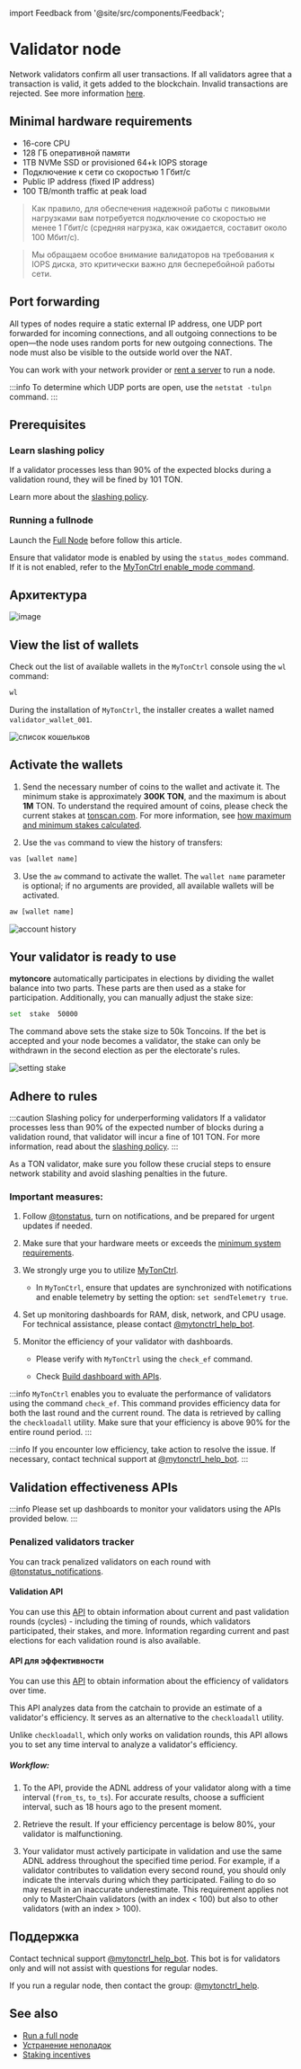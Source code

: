 import Feedback from '@site/src/components/Feedback';

# Validator node

Network validators confirm all user transactions. If all validators agree that a transaction is valid, it gets added to the blockchain. Invalid transactions are rejected. See more information [here](https://ton.org/validators).

## Minimal hardware requirements

- 16-core CPU
- 128 ГБ оперативной памяти
- 1TB NVMe SSD or provisioned 64+k IOPS storage
- Подключение к сети со скоростью 1 Гбит/с
- Public IP address (fixed IP address)
- 100 TB/month traffic at peak load

> Как правило, для обеспечения надежной работы с пиковыми нагрузками вам потребуется подключение со скоростью не менее 1 Гбит/с (средняя нагрузка, как ожидается, составит около 100 Мбит/с).

> Мы обращаем особое внимание валидаторов на требования к IOPS диска, это критически важно для бесперебойной работы сети.

## Port forwarding

All types of nodes require a static external IP address, one UDP port forwarded for incoming connections, and all outgoing connections to be open—the node uses random ports for new outgoing connections. The node must also be visible to the outside world over the NAT.

You can work with your network provider or [rent a server](/v3/guidelines/nodes/running-nodes/full-node#recommended-providers) to run a node.

:::info
To determine which UDP ports are open, use the `netstat -tulpn` command.
:::

## Prerequisites

### Learn slashing policy

If a validator processes less than 90% of the expected blocks during a validation round, they will be fined by 101 TON.

Learn more about the [slashing policy](/v3/documentation/infra/nodes/validation/staking-incentives#decentralized-system-of-penalties).

### Running a fullnode

Launch the [Full Node](/v3/guidelines/nodes/running-nodes/full-node) before follow this article.

Ensure that validator mode is enabled by using the `status_modes` command. If it is not enabled, refer to the [MyTonCtrl enable_mode command](/v3/documentation/infra/nodes/mytonctrl/mytonctrl-overview#enable_mode).

## Архитектура

![image](/img/nominator-pool/hot-wallet.png)

## View the list of wallets

Check out the list of available wallets in the `MyTonCtrl` console using the `wl` command:

```sh
wl
```

During the installation of `MyTonCtrl`, the installer creates a wallet named `validator_wallet_001`.

![список кошельков](/img/docs/nodes-validator/manual-ubuntu_mytonctrl-wl_ru.png)

## Activate the wallets

1. Send the necessary number of coins to the wallet and activate it. The minimum stake is approximately **300K TON**, and the maximum is about **1M** TON. To understand the required amount of coins, please check the current stakes at [tonscan.com](https://tonscan.com/validation). For  more information, see [how maximum and minimum stakes calculated](/v3/documentation/infra/nodes/validation/staking-incentives#values-of-stakes-max-effective-stake).

2. Use the `vas` command to view the history of transfers:

```sh
vas [wallet name]
```

3. Use the `aw` command to activate the wallet. The `wallet name` parameter is optional; if no arguments are provided, all available wallets will be activated.

```sh
aw [wallet name]
```

![account history](/img/docs/nodes-validator/manual-ubuntu_mytonctrl-vas-aw_ru.png)

## Your validator is ready to use

**mytoncore** automatically participates in elections by dividing the wallet balance into two parts. These parts are then used as a stake for participation. Additionally, you can manually adjust the stake size:

```sh
set  stake  50000
```

The command above sets the stake size to 50k Toncoins. If the bet is accepted and your node becomes a validator, the stake can only be withdrawn in the second election as per the electorate's rules.

![setting stake](/img/docs/nodes-validator/manual-ubuntu_mytonctrl-set_ru.png)

## Adhere to rules

:::caution Slashing policy for underperforming validators
If a validator processes less than 90% of the expected number of blocks during a validation round, that validator will incur a fine of 101 TON. For more information, read about the [slashing policy](/v3/documentation/infra/nodes/validation/staking-incentives#decentralized-system-of-penalties).
:::

As a TON validator, make sure you follow these crucial steps to ensure network stability and avoid slashing penalties in the future.

### Important measures:

1. Follow [@tonstatus](https://t.me/tonstatus), turn on notifications, and be prepared for urgent updates if needed.

2. Make sure that your hardware meets or exceeds the [minimum system requirements](/v3/guidelines/nodes/running-nodes/validator-node#minimal-hardware-requirements).

3. We strongly urge you to utilize [MyTonCtrl](https://github.com/ton-blockchain/mytonctrl).

    - In `MyTonCtrl`, ensure that updates are synchronized with notifications and enable telemetry by setting the option: `set sendTelemetry true`.

4. Set up monitoring dashboards for RAM, disk, network, and CPU usage. For technical assistance, please contact [@mytonctrl_help_bot](https://t.me/mytonctrl_help_bot).

5. Monitor the efficiency of your validator with dashboards.

    - Please verify with `MyTonCtrl` using the `check_ef` command.

    - Check [Build dashboard with APIs](/v3/guidelines/nodes/running-nodes/validator-node#validation-and-effectiveness-apis).

:::info
`MyTonCtrl` enables you to evaluate the performance of validators using the command `check_ef`. This command provides efficiency data for both the last round and the current round. The data is retrieved by calling the `checkloadall` utility. Make sure that your efficiency is above 90% for the entire round period.
:::

:::info
If you encounter low efficiency, take action to resolve the issue. If necessary, contact technical support at [@mytonctrl_help_bot](https://t.me/mytonctrl_help_bot).
:::

## Validation effectiveness APIs

:::info
Please set up dashboards to monitor your validators using the APIs provided below.
:::

### Penalized validators tracker

You can track penalized validators on each round with [@tonstatus_notifications](https://t.me/tonstatus_notifications).

#### Validation API

You can use this [API](https://elections.toncenter.com/docs) to obtain information about current and past validation rounds (cycles) - including the timing of rounds, which validators participated, their stakes, and more. Information regarding current and past elections for each validation round is also available.

#### API для эффективности

You can use this [API](https://toncenter.com/api/qos/index.html#/) to obtain information about the efficiency of validators over time.

This API analyzes data from the catchain to provide an estimate of a validator's efficiency. It serves as an alternative to the `checkloadall` utility.

Unlike `checkloadall`, which only works on validation rounds, this API allows you to set any time interval to analyze a validator's efficiency.

##### Workflow:

1. To the API, provide the ADNL address of your validator along with a time interval (`from_ts`, `to_ts`). For accurate results, choose a sufficient interval, such as 18 hours ago to the present moment.

2. Retrieve the result. If your efficiency percentage is below 80%, your validator is malfunctioning.

3. Your validator must actively participate in validation and use the same ADNL address throughout the specified time period. For example, if a validator contributes to validation every second round, you should only indicate the intervals during which they participated. Failing to do so may result in an inaccurate underestimate. This requirement applies not only to MasterChain validators (with an index < 100) but also to other validators (with an index > 100).

## Поддержка

Contact technical support [@mytonctrl_help_bot](https://t.me/mytonctrl_help_bot). This bot is for validators only and will not assist with questions for regular nodes.

If you run a regular node, then contact the group: [@mytonctrl_help](https://t.me/mytonctrl_help).

## See also

- [Run a full node](/v3/guidelines/nodes/running-nodes/full-node)
- [Устранение неполадок](/v3/guidelines/nodes/nodes-troubleshooting)
- [Staking incentives](/v3/documentation/infra/nodes/validation/staking-incentives) <Feedback />
    <Feedback />

